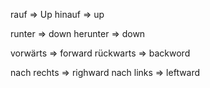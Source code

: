 
rauf => Up
hinauf => up

runter => down
herunter => down

vorwärts => forward
rückwarts => backword

nach rechts => righward
nach links => leftward